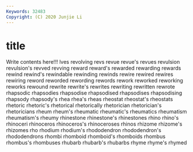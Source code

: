 ```yaml
---
Keywords: 32483
Copyright: (C) 2020 Junjie Li
---
```


# title

Write contents here!!!
lves 
revolving 
revs 
revue
revue's 
revues 
revulsion 
revulsion's 
revved 
revving 
reward 
reward's 
rewarded 
rewarding
rewards 
rewind 
rewind's 
rewindable 
rewinding 
rewinds 
rewire 
rewired 
rewires 
rewiring
reword 
reworded 
rewording 
rewords 
rework 
reworked 
reworking 
reworks 
rewound 
rewrite
rewrite's 
rewrites 
rewriting 
rewritten 
rewrote 
rhapsodic 
rhapsodies 
rhapsodise 
rhapsodised 
rhapsodises
rhapsodising 
rhapsody 
rhapsody's 
rhea 
rhea's 
rheas 
rheostat 
rheostat's 
rheostats 
rhetoric
rhetoric's 
rhetorical 
rhetorically 
rhetorician 
rhetorician's 
rhetoricians 
rheum 
rheum's 
rheumatic 
rheumatic's
rheumatics 
rheumatism 
rheumatism's 
rheumy 
rhinestone 
rhinestone's 
rhinestones 
rhino 
rhino's 
rhinoceri
rhinoceros 
rhinoceros's 
rhinoceroses 
rhinos 
rhizome 
rhizome's 
rhizomes 
rho 
rhodium 
rhodium's
rhododendron 
rhododendron's 
rhododendrons 
rhombi 
rhomboid 
rhomboid's 
rhomboids 
rhombus 
rhombus's 
rhombuses
rhubarb 
rhubarb's 
rhubarbs 
rhyme 
rhyme's 
rhymed 
